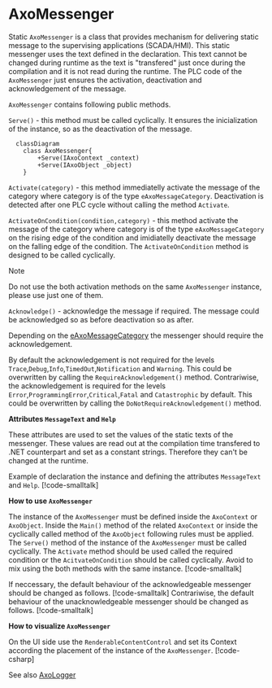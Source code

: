 # AxoMessenger

Static `AxoMessenger` is a class that provides mechanism for delivering static message to the supervising applications (SCADA/HMI). This static messenger uses the text defined in the declaration. This text cannot be changed during runtime as the text is "transfered" just once during the compilation and it is not read during the runtime. The PLC code of the `AxoMessenger` just ensures the activation, deactivation and acknowledgement of the message. 

`AxoMessenger` contains following public methods. 

`Serve()` - this method must be called cyclically. It ensures the inicialization of the instance, so as the deactivation of the message.

```mermaid
  classDiagram
    class AxoMessenger{
        +Serve(IAxoContext _context)
        +Serve(IAxoObject _object)        
    }     
```

`Activate(category)` - this method immediatelly activate the message of the category where category is of the type `eAxoMessageCategory`. Deactivation is detected after one PLC cycle without calling the method `Activate`.

`ActivateOnCondition(condition,category)` - this method activate the message of the category where category is of the type `eAxoMessageCategory` on the rising edge of the condition and imidiatelly deactivate the message on the falling edge of the condition. The `ActivateOnCondition` method is designed to be called cyclically. 

>[!NOTE] 
>Do not use the both activation methods on the same `AxoMessenger` instance, please use just one of them.

`Acknowledge()` - acknowledge the message if required. The message could be acknowledged so as before deactivation so as after.

Depending on the [eAxoMessageCategory](/apictrl/abstractions/plc.AXOpen.Messaging.eAxoMessageCategory.html) the messenger should require the acknowledgement.

By default the acknowledgement is not required for the levels `Trace`,`Debug`,`Info`,`TimedOut`,`Notification` and `Warning`. 
This could be overwritten by calling the `RequireAcknowledgement()` method. 
Contrariwise, the acknowledgement is required for the levels `Error`,`ProgrammingError`,`Critical`,`Fatal` and `Catastrophic` by default. This could be overwritten by calling the `DoNotRequireAcknowledgement()` method. 

**Attributes `MessageText` and `Help`**

These attributes are used to set the values of the static texts of the messenger. These values are read out at the compilation time transfered to .NET counterpart and set as a constant strings. Therefore they can't be changed at the runtime.

Example of declaration the instance and defining the attributes `MessageText` and `Help`.
[!code-smalltalk[](../../../src/integrations/ctrl/src/Examples/AXOpen.Messaging/AxoStaticMessengerDocuExample.st?range=7-9)]

**How to use `AxoMessenger`**

The instance of the `AxoMessenger` must be defined inside the `AxoContext` or `AxoObject`. 
Inside the `Main()` method of the related `AxoContext` or inside the cyclically called method of the `AxoObject` following rules must be applied. The `Serve()` method of the instance of the `AxoMessenger` must be called cyclically.
The `Activate` method should be used called the required condition or the `AcitvateOnCondition` should be called cyclically. Avoid to mix using the both methods with the same instance.
[!code-smalltalk[](../../../src/integrations/ctrl/src/Examples/AXOpen.Messaging/AxoStaticMessengerDocuExample.st?range=5-25,48)]

If neccessary, the default behaviour of the acknowledgeable messenger should be changed as follows.
[!code-smalltalk[](../../../src/integrations/ctrl/src/Examples/AXOpen.Messaging/AxoStaticMessengerDocuExample.st?name=DoNotRequireAcknowledgement)]
Contrariwise, the default behaviour of the unacknowledgeable messenger should be changed as follows.
[!code-smalltalk[](../../../src/integrations/ctrl/src/Examples/AXOpen.Messaging/AxoStaticMessengerDocuExample.st?name=RequireAcknowledgement)]

**How to visualize `AxoMessenger`**

On the UI side use the `RenderableContentControl` and set its Context according the placement of the instance of the `AxoMessenger`.
[!code-csharp[](../../../src/integrations/src/AXOpen.Integrations.Blazor/Pages/DocuExamples/AxoMessagingStaticDocu.razor?name=RenderedView)]


See also [AxoLogger](../logging/AXOLOGGER.md#axologger-and-axomessenger)